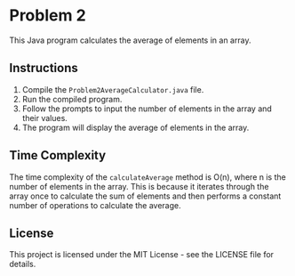 # Problem 2

This Java program calculates the average of elements in an array.

## Instructions

1. Compile the `Problem2AverageCalculator.java` file.
2. Run the compiled program.
3. Follow the prompts to input the number of elements in the array and their values.
4. The program will display the average of elements in the array.

## Time Complexity

The time complexity of the `calculateAverage` method is O(n), where n is the number of elements in the array. This is because it iterates through the array once to calculate the sum of elements and then performs a constant number of operations to calculate the average.

## License

This project is licensed under the MIT License - see the LICENSE file for details.
